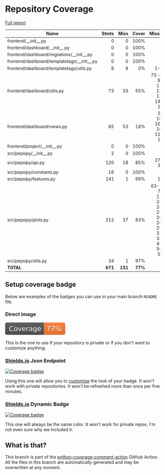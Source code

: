 # Repository Coverage

[Full report](https://htmlpreview.github.io/?https://github.com/ronjakrg/pepsipy/blob/python-coverage-comment-action-data/htmlcov/index.html)

| Name                                            |    Stmts |     Miss |   Cover |   Missing |
|------------------------------------------------ | -------: | -------: | ------: | --------: |
| frontend/\_\_init\_\_.py                        |        0 |        0 |    100% |           |
| frontend/dashboard/\_\_init\_\_.py              |        0 |        0 |    100% |           |
| frontend/dashboard/migrations/\_\_init\_\_.py   |        0 |        0 |    100% |           |
| frontend/dashboard/templatetags/\_\_init\_\_.py |        0 |        0 |    100% |           |
| frontend/dashboard/templatetags/utils.py        |        8 |        8 |      0% |      1-16 |
| frontend/dashboard/utils.py                     |       73 |       33 |     55% |73-84, 95-124, 134, 136, 145-146 |
| frontend/dashboard/views.py                     |       65 |       53 |     18% |23-103, 107-108, 116-120 |
| frontend/project/\_\_init\_\_.py                |        0 |        0 |    100% |           |
| src/pepsipy/\_\_init\_\_.py                     |        2 |        0 |    100% |           |
| src/pepsipy/api.py                              |      120 |       18 |     85% |   276-311 |
| src/pepsipy/constants.py                        |       16 |        0 |    100% |           |
| src/pepsipy/features.py                         |      141 |        1 |     99% |       153 |
| src/pepsipy/plots.py                            |      212 |       37 |     83% |63-70, 75-122, 244, 248, 254, 268, 287, 293, 323, 353, 491, 500, 509 |
| src/pepsipy/utils.py                            |       34 |        1 |     97% |        69 |
|                                       **TOTAL** |  **671** |  **151** | **77%** |           |


## Setup coverage badge

Below are examples of the badges you can use in your main branch `README` file.

### Direct image

[![Coverage badge](https://raw.githubusercontent.com/ronjakrg/pepsipy/python-coverage-comment-action-data/badge.svg)](https://htmlpreview.github.io/?https://github.com/ronjakrg/pepsipy/blob/python-coverage-comment-action-data/htmlcov/index.html)

This is the one to use if your repository is private or if you don't want to customize anything.

### [Shields.io](https://shields.io) Json Endpoint

[![Coverage badge](https://img.shields.io/endpoint?url=https://raw.githubusercontent.com/ronjakrg/pepsipy/python-coverage-comment-action-data/endpoint.json)](https://htmlpreview.github.io/?https://github.com/ronjakrg/pepsipy/blob/python-coverage-comment-action-data/htmlcov/index.html)

Using this one will allow you to [customize](https://shields.io/endpoint) the look of your badge.
It won't work with private repositories. It won't be refreshed more than once per five minutes.

### [Shields.io](https://shields.io) Dynamic Badge

[![Coverage badge](https://img.shields.io/badge/dynamic/json?color=brightgreen&label=coverage&query=%24.message&url=https%3A%2F%2Fraw.githubusercontent.com%2Fronjakrg%2Fpepsipy%2Fpython-coverage-comment-action-data%2Fendpoint.json)](https://htmlpreview.github.io/?https://github.com/ronjakrg/pepsipy/blob/python-coverage-comment-action-data/htmlcov/index.html)

This one will always be the same color. It won't work for private repos. I'm not even sure why we included it.

## What is that?

This branch is part of the
[python-coverage-comment-action](https://github.com/marketplace/actions/python-coverage-comment)
GitHub Action. All the files in this branch are automatically generated and may be
overwritten at any moment.